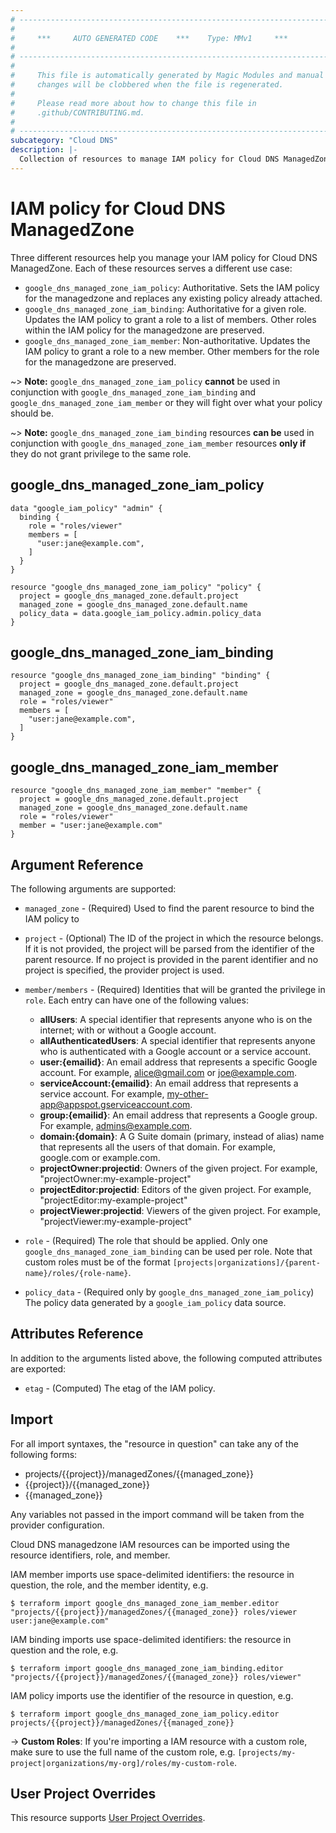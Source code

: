 ```yaml
---
# ----------------------------------------------------------------------------
#
#     ***     AUTO GENERATED CODE    ***    Type: MMv1     ***
#
# ----------------------------------------------------------------------------
#
#     This file is automatically generated by Magic Modules and manual
#     changes will be clobbered when the file is regenerated.
#
#     Please read more about how to change this file in
#     .github/CONTRIBUTING.md.
#
# ----------------------------------------------------------------------------
subcategory: "Cloud DNS"
description: |-
  Collection of resources to manage IAM policy for Cloud DNS ManagedZone
---
```


# IAM policy for Cloud DNS ManagedZone
Three different resources help you manage your IAM policy for Cloud DNS ManagedZone. Each of these resources serves a different use case:

* `google_dns_managed_zone_iam_policy`: Authoritative. Sets the IAM policy for the managedzone and replaces any existing policy already attached.
* `google_dns_managed_zone_iam_binding`: Authoritative for a given role. Updates the IAM policy to grant a role to a list of members. Other roles within the IAM policy for the managedzone are preserved.
* `google_dns_managed_zone_iam_member`: Non-authoritative. Updates the IAM policy to grant a role to a new member. Other members for the role for the managedzone are preserved.

~> **Note:** `google_dns_managed_zone_iam_policy` **cannot** be used in conjunction with `google_dns_managed_zone_iam_binding` and `google_dns_managed_zone_iam_member` or they will fight over what your policy should be.

~> **Note:** `google_dns_managed_zone_iam_binding` resources **can be** used in conjunction with `google_dns_managed_zone_iam_member` resources **only if** they do not grant privilege to the same role.




## google\_dns\_managed\_zone\_iam\_policy

```hcl
data "google_iam_policy" "admin" {
  binding {
    role = "roles/viewer"
    members = [
      "user:jane@example.com",
    ]
  }
}

resource "google_dns_managed_zone_iam_policy" "policy" {
  project = google_dns_managed_zone.default.project
  managed_zone = google_dns_managed_zone.default.name
  policy_data = data.google_iam_policy.admin.policy_data
}
```

## google\_dns\_managed\_zone\_iam\_binding

```hcl
resource "google_dns_managed_zone_iam_binding" "binding" {
  project = google_dns_managed_zone.default.project
  managed_zone = google_dns_managed_zone.default.name
  role = "roles/viewer"
  members = [
    "user:jane@example.com",
  ]
}
```

## google\_dns\_managed\_zone\_iam\_member

```hcl
resource "google_dns_managed_zone_iam_member" "member" {
  project = google_dns_managed_zone.default.project
  managed_zone = google_dns_managed_zone.default.name
  role = "roles/viewer"
  member = "user:jane@example.com"
}
```

## Argument Reference

The following arguments are supported:

* `managed_zone` - (Required) Used to find the parent resource to bind the IAM policy to

* `project` - (Optional) The ID of the project in which the resource belongs.
    If it is not provided, the project will be parsed from the identifier of the parent resource. If no project is provided in the parent identifier and no project is specified, the provider project is used.

* `member/members` - (Required) Identities that will be granted the privilege in `role`.
  Each entry can have one of the following values:
  * **allUsers**: A special identifier that represents anyone who is on the internet; with or without a Google account.
  * **allAuthenticatedUsers**: A special identifier that represents anyone who is authenticated with a Google account or a service account.
  * **user:{emailid}**: An email address that represents a specific Google account. For example, alice@gmail.com or joe@example.com.
  * **serviceAccount:{emailid}**: An email address that represents a service account. For example, my-other-app@appspot.gserviceaccount.com.
  * **group:{emailid}**: An email address that represents a Google group. For example, admins@example.com.
  * **domain:{domain}**: A G Suite domain (primary, instead of alias) name that represents all the users of that domain. For example, google.com or example.com.
  * **projectOwner:projectid**: Owners of the given project. For example, "projectOwner:my-example-project"
  * **projectEditor:projectid**: Editors of the given project. For example, "projectEditor:my-example-project"
  * **projectViewer:projectid**: Viewers of the given project. For example, "projectViewer:my-example-project"

* `role` - (Required) The role that should be applied. Only one
    `google_dns_managed_zone_iam_binding` can be used per role. Note that custom roles must be of the format
    `[projects|organizations]/{parent-name}/roles/{role-name}`.

* `policy_data` - (Required only by `google_dns_managed_zone_iam_policy`) The policy data generated by
  a `google_iam_policy` data source.

## Attributes Reference

In addition to the arguments listed above, the following computed attributes are
exported:

* `etag` - (Computed) The etag of the IAM policy.

## Import

For all import syntaxes, the "resource in question" can take any of the following forms:

* projects/{{project}}/managedZones/{{managed_zone}}
* {{project}}/{{managed_zone}}
* {{managed_zone}}

Any variables not passed in the import command will be taken from the provider configuration.

Cloud DNS managedzone IAM resources can be imported using the resource identifiers, role, and member.

IAM member imports use space-delimited identifiers: the resource in question, the role, and the member identity, e.g.
```
$ terraform import google_dns_managed_zone_iam_member.editor "projects/{{project}}/managedZones/{{managed_zone}} roles/viewer user:jane@example.com"
```

IAM binding imports use space-delimited identifiers: the resource in question and the role, e.g.
```
$ terraform import google_dns_managed_zone_iam_binding.editor "projects/{{project}}/managedZones/{{managed_zone}} roles/viewer"
```

IAM policy imports use the identifier of the resource in question, e.g.
```
$ terraform import google_dns_managed_zone_iam_policy.editor projects/{{project}}/managedZones/{{managed_zone}}
```

-> **Custom Roles**: If you're importing a IAM resource with a custom role, make sure to use the
 full name of the custom role, e.g. `[projects/my-project|organizations/my-org]/roles/my-custom-role`.

## User Project Overrides

This resource supports [User Project Overrides](https://registry.terraform.io/providers/hashicorp/google/latest/docs/guides/provider_reference#user_project_override).
